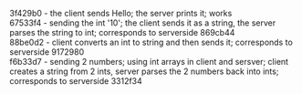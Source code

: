 3f429b0 - the client sends Hello; the server prints it; works  
67533f4 - sending the int '10'; the client sends it as a string, the server parses the string to int; corresponds to serverside 869cb44  
88be0d2 - client converts an int to string and then sends it; corresponds to serverside 9172980  
f6b33d7 - sending 2 numbers; using int arrays in client and sersver; client creates a string from 2 ints, server parses the 2 numbers back into ints; corresponds to serverside 3312f34  
